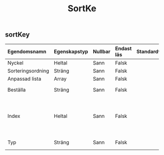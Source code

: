 ﻿---
title: SortKe
second_title: Aspose.Cells Cloud Documen
type: docs
url: /sv/specification/model/sortkey/
description: "Aspose.Cells Molnmodellspecifikation: SortKey. Hantera enkelt Excel och andra kalkylarksdokument med funktioner som att öppna, generera, redigera, dela, slå samman, jämföra och konvertera"
weight: 50
---
## **sortKey**

 

| Egendomsnamn| Egenskapstyp| Nullbar| Endast läs| Standardvärde| Beskrivning|
|:- |:- |:- |:- |:- |:- |
| Nyckel| Heltal| Sann| Falsk|||
| Sorteringsordning| Sträng| Sann| Falsk|||
| Anpassad lista|Array<String> | Sann| Falsk|||
| Beställa| Sträng| Sann| Falsk|| Indikerar sorteringsordningen.|
| Index| Heltal| Sann| Falsk|| Hämtar det sorterade kolumnindexet (absolut position, kolumn A är 0, B är 1, ...).|
| Typ| Sträng| Sann| Falsk|| Representerar typen av sortering.|

